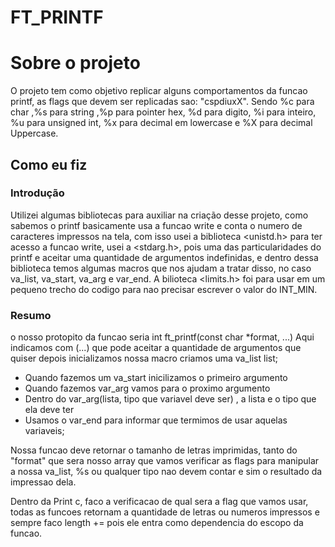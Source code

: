 # FT_PRINTF

# Sobre o projeto
O projeto tem como objetivo replicar alguns comportamentos da funcao printf, as flags que devem ser replicadas sao: "cspdiuxX".
Sendo %c para char ,%s para string ,%p para pointer hex, %d para digito, %i para inteiro, %u para unsigned int,
%x para decimal em lowercase e %X para decimal Uppercase.


## Como eu fiz
### Introdução
Utilizei algumas bibliotecas para auxiliar na criação desse projeto, como sabemos o printf
basicamente usa a funcao write e conta o numero de caracteres impressos na tela, com isso
usei a biblioteca <unistd.h> para ter acesso a funcao write, usei a <stdarg.h>, pois uma 
das particularidades do printf e aceitar uma quantidade de argumentos indefinidas,
e dentro dessa biblioteca temos algumas macros que nos ajudam a tratar disso,
no caso va_list, va_start, va_arg e var_end. A bilioteca <limits.h> foi
para usar em um pequeno trecho do codigo para nao precisar escrever o valor do
INT_MIN.

### Resumo
o nosso protopito da funcao seria int	ft_printf(const char *format, ...) Aqui indicamos com (...) 
que pode aceitar a quantidade de argumentos que quiser depois inicializamos nossa macro
criamos uma va_list list;

- Quando fazemos um va_start inicilizamos o primeiro argumento
- Quando fazemos var_arg vamos para o proximo argumento
- Dentro do var_arg(lista, tipo que variavel deve ser) , a lista e o tipo que ela deve ter
- Usamos o var_end para informar que termimos de usar aquelas variaveis;

Nossa funcao deve retornar o tamanho de letras imprimidas, tanto do "format" que sera nosso array que 
vamos verificar as flags para manipular a nossa va_list, %s ou qualquer tipo nao devem contar
e sim o resultado da impressao dela.

Dentro da Print c, faco a verificacao de qual sera a flag que vamos usar, todas as funcoes retornam a quantidade de letras ou numeros impressos
e sempre faco length += pois ele entra como dependencia do escopo da funcao.


